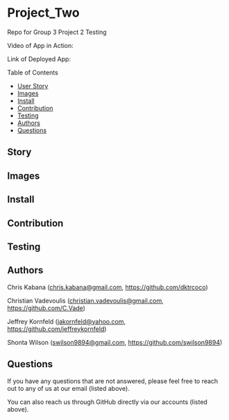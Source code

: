 # Project_Two

Repo for Group 3 Project 2
Testing


Video of App in Action: 

Link of Deployed App:

Table of Contents
* [User Story](#story)
* [Images](#images)
* [Install](#install)
* [Contribution](#contribution)
* [Testing](#testing)
* [Authors](#authors)
* [Questions](#questions)

## Story



## Images



## Install



## Contribution



## Testing



## Authors

Chris Kabana (chris.kabana@gmail.com, https://github.com/dktrcoco)

Christian Vadevoulis (christian.vadevoulis@gmail.com, https://github.com/C.Vade)

Jeffrey Kornfeld (jakornfeld@yahoo.com, https://github.com/jeffreykornfeld)

Shonta Wilson (swilson9894@gmail.com, https://github.com/swilson9894)

## Questions

If you have any questions that are not answered, please feel free to reach out to any of us at our email (listed above). 

You can also reach us through GitHub directly via our accounts (listed above).
